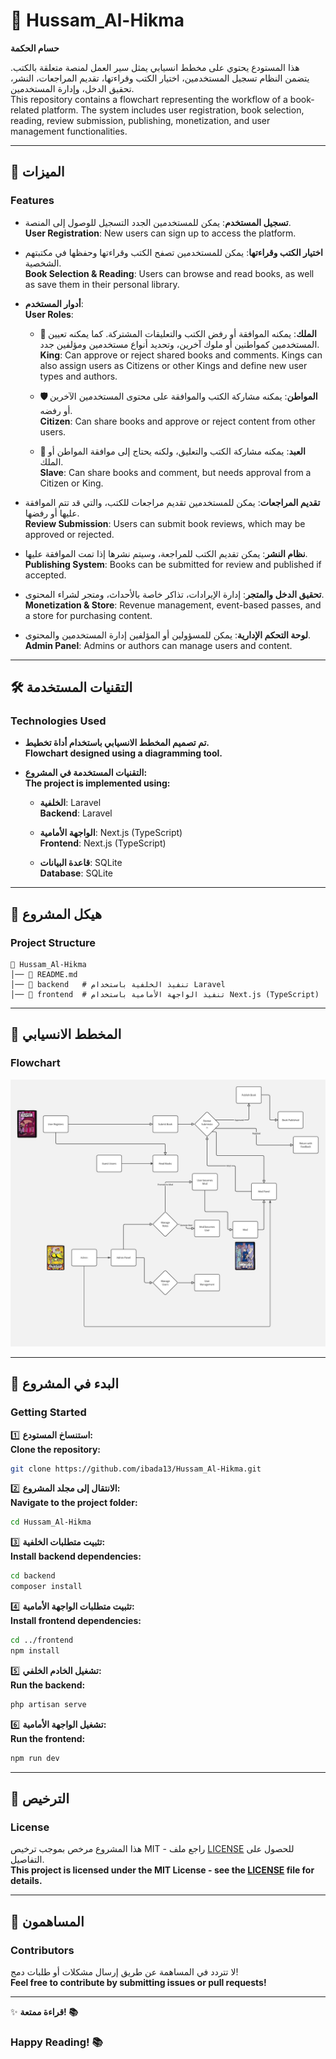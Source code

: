 # 📖 **Hussam_Al-Hikma**  
**حسام الحكمة**  

هذا المستودع يحتوي على مخطط انسيابي يمثل سير العمل لمنصة متعلقة بالكتب. يتضمن النظام تسجيل المستخدمين، اختيار الكتب وقراءتها، تقديم المراجعات، النشر، تحقيق الدخل، وإدارة المستخدمين.  
This repository contains a flowchart representing the workflow of a book-related platform. The system includes user registration, book selection, reading, review submission, publishing, monetization, and user management functionalities.  

---

## 🚀 **الميزات**  
### **Features**  

- **تسجيل المستخدم**: يمكن للمستخدمين الجدد التسجيل للوصول إلى المنصة.  
  **User Registration**: New users can sign up to access the platform.  

- **اختيار الكتب وقراءتها**: يمكن للمستخدمين تصفح الكتب وقراءتها وحفظها في مكتبتهم الشخصية.  
  **Book Selection & Reading**: Users can browse and read books, as well as save them in their personal library.  

- **أدوار المستخدم**:  
  **User Roles**:  

  - **👑 الملك**: يمكنه الموافقة أو رفض الكتب والتعليقات المشتركة. كما يمكنه تعيين المستخدمين كمواطنين أو ملوك آخرين، وتحديد أنواع مستخدمين ومؤلفين جدد.  
    **King**: Can approve or reject shared books and comments. Kings can also assign users as Citizens or other Kings and define new user types and authors.  

  - **🛡️ المواطن**: يمكنه مشاركة الكتب والموافقة على محتوى المستخدمين الآخرين أو رفضه.  
    **Citizen**: Can share books and approve or reject content from other users.  

  - **📖 العبد**: يمكنه مشاركة الكتب والتعليق، ولكنه يحتاج إلى موافقة المواطن أو الملك.  
    **Slave**: Can share books and comment, but needs approval from a Citizen or King.  

- **تقديم المراجعات**: يمكن للمستخدمين تقديم مراجعات للكتب، والتي قد تتم الموافقة عليها أو رفضها.  
  **Review Submission**: Users can submit book reviews, which may be approved or rejected.  

- **نظام النشر**: يمكن تقديم الكتب للمراجعة، وسيتم نشرها إذا تمت الموافقة عليها.  
  **Publishing System**: Books can be submitted for review and published if accepted.  

- **تحقيق الدخل والمتجر**: إدارة الإيرادات، تذاكر خاصة بالأحداث، ومتجر لشراء المحتوى.  
  **Monetization & Store**: Revenue management, event-based passes, and a store for purchasing content.  

- **لوحة التحكم الإدارية**: يمكن للمسؤولين أو المؤلفين إدارة المستخدمين والمحتوى.  
  **Admin Panel**: Admins or authors can manage users and content.  

---

## 🛠️ **التقنيات المستخدمة**  
### **Technologies Used**  

- **تم تصميم المخطط الانسيابي باستخدام أداة تخطيط.**  
  **Flowchart designed using a diagramming tool.**  

- **التقنيات المستخدمة في المشروع:**  
  **The project is implemented using:**  

  - **الخلفية**: Laravel  
    **Backend**: Laravel  

  - **الواجهة الأمامية**: Next.js (TypeScript)  
    **Frontend**: Next.js (TypeScript)  

  - **قاعدة البيانات**: SQLite  
    **Database**: SQLite  

---

## 📂 **هيكل المشروع**  
### **Project Structure**  

```
📁 Hussam_Al-Hikma  
│── 📜 README.md  
│── 📁 backend   # تنفيذ الخلفية باستخدام Laravel  
│── 📁 frontend  # تنفيذ الواجهة الأمامية باستخدام Next.js (TypeScript)  
```  

---

## 📸 **المخطط الانسيابي**  
### **Flowchart**  

![Flowchart](map.jpg)  

---

## 📌 **البدء في المشروع**  
### **Getting Started**  

1️⃣ **استنساخ المستودع:**  
   **Clone the repository:**  
   ```bash
   git clone https://github.com/ibada13/Hussam_Al-Hikma.git
   ```  

2️⃣ **الانتقال إلى مجلد المشروع:**  
   **Navigate to the project folder:**  
   ```bash
   cd Hussam_Al-Hikma
   ```  

3️⃣ **تثبيت متطلبات الخلفية:**  
   **Install backend dependencies:**  
   ```bash
   cd backend
   composer install
   ```  

4️⃣ **تثبيت متطلبات الواجهة الأمامية:**  
   **Install frontend dependencies:**  
   ```bash
   cd ../frontend
   npm install
   ```  

5️⃣ **تشغيل الخادم الخلفي:**  
   **Run the backend:**  
   ```bash
   php artisan serve
   ```  

6️⃣ **تشغيل الواجهة الأمامية:**  
   **Run the frontend:**  
   ```bash
   npm run dev
   ```  

---

## 📜 **الترخيص**  
### **License**  

هذا المشروع مرخص بموجب ترخيص MIT - راجع ملف [LICENSE](LICENSE) للحصول على التفاصيل.  
**This project is licensed under the MIT License - see the [LICENSE](LICENSE) file for details.**  

---

## 👥 **المساهمون**  
### **Contributors**  

لا تتردد في المساهمة عن طريق إرسال مشكلات أو طلبات دمج!  
**Feel free to contribute by submitting issues or pull requests!**  

---

✨ **قراءة ممتعة! 📚**  
### **Happy Reading! 📚**  
